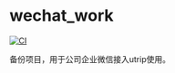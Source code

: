 # wechat_work

[![CI](https://github.com/tj-actions/coverage-badge-go/workflows/CI/badge.svg)](https://github.com/lj-211/wechat_work/actions?query=workflow%GO)

备份项目，用于公司企业微信接入utrip使用。
